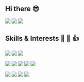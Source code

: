 ## Hi there 😎

<img src="https://hits.seeyoufarm.com/api/count/incr/badge.svg?url=https%3A%2F%2Fgithub.com%2Fmolgga" />

<img src="https://github-readme-stats.vercel.app/api?username=molgga&show_icons=true&theme=dracula&bg_color=45,444,111&title_color=fff" />

<img src="https://github-readme-stats.vercel.app/api/top-langs/?username=molgga&hide_langs_below=1&layout=compact&theme=dracula&bg_color=45,444,111&title_color=fff" />



## Skills & Interests 👀 🤩 👍
<span><img src="https://img.shields.io/badge/typescript-%23007ACC.svg?style=for-the-badge&logo=typescript&logoColor=white" /></span>
<span><img src="https://img.shields.io/badge/html5-%23E34F26.svg?style=for-the-badge&logo=html5&logoColor=white" /></span>
<span><img src="https://img.shields.io/badge/css3-%231572B6.svg?style=for-the-badge&logo=css3&logoColor=white" /></span>

<span><img src="https://img.shields.io/badge/vuejs-%2335495e.svg?style=for-the-badge&logo=vuedotjs&logoColor=%234FC08D" /></span>
<span><img src="https://img.shields.io/badge/rxjs-%23B7178C.svg?style=for-the-badge&logo=reactivex&logoColor=white" /></span>
<span><img src="https://img.shields.io/badge/angular-%23DD0031.svg?style=for-the-badge&logo=angular&logoColor=white" /></span>
<span><img src="https://img.shields.io/badge/nestjs-%23E0234E.svg?style=for-the-badge&logo=nestjs&logoColor=white" /></span>
<span><img src="https://img.shields.io/badge/express.js-%23404d59.svg?style=for-the-badge&logo=express&logoColor=%2361DAFB" /></span>

<span><img src="https://img.shields.io/badge/Visual%20Studio%20Code-0078d7.svg?style=for-the-badge&logo=visual-studio-code&logoColor=white" /></span>
<span><img src="https://img.shields.io/badge/vite-%23646CFF.svg?style=for-the-badge&logo=vite&logoColor=white" /></span>
<span><img src="https://img.shields.io/badge/NPM-%23000000.svg?style=for-the-badge&logo=npm&logoColor=white" /></span>
<span><img src="https://img.shields.io/badge/github%20actions-%232671E5.svg?style=for-the-badge&logo=githubactions&logoColor=white" /></span>

